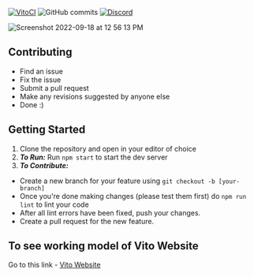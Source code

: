[![VitoCI](https://github.com/Vito-Research/Vito-Website/actions/workflows/Linting.yml/badge.svg)](https://github.com/Vito-Research/Vito-Website/actions/workflows/Linting.yml)
![GitHub commits](https://badgen.net/github/commits/Vito-Research/Vito-Website/main)
[![Discord](https://badgen.net/badge/icon/discord?icon=discord&label)](https://discord.gg/3xvc3yfvFy)

![Screenshot 2022-09-18 at 12 56 13 PM](https://user-images.githubusercontent.com/67549402/190919075-6fa9b6ca-5142-4d8a-87e3-99ffcd2a58be.png)

## Contributing

- Find an issue
- Fix the issue
- Submit a pull request
- Make any revisions suggested by anyone else
- Done :)

## Getting Started

1. Clone the repository and open in your editor of choice
2. _**To Run:**_ Run `npm start` to start the dev server
3. _**To Contribute:**_
  - Create a new branch for your feature using `git checkout -b [your-branch]`
  - Once you're done making changes (please test them first) do `npm run lint` to lint your code
  - After all lint errors have been fixed, push your changes.
  - Create a pull request for the new feature.

## To see working model of Vito Website
Go to this link - [Vito Website](https://www.vitovitals.org/)
